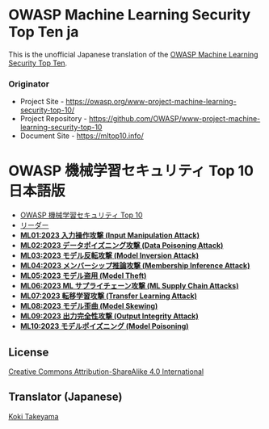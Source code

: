 # OWASP Machine Learning Security Top Ten ja

This is the unofficial Japanese translation of the [OWASP Machine Learning Security Top Ten](https://github.com/OWASP/www-project-machine-learning-security-top-10).

### Originator

- Project Site - <https://owasp.org/www-project-machine-learning-security-top-10/>
- Project Repository - <https://github.com/OWASP/www-project-machine-learning-security-top-10>
- Document Site - <https://mltop10.info/>

# OWASP 機械学習セキュリティ Top 10 日本語版

* [OWASP 機械学習セキュリティ Top 10](Document/index.md)
* [リーダー](Document/leaders.md)
* [**ML01:2023 入力操作攻撃 (Input Manipulation Attack)**](Document/docs/ML01_2023-Input_Manipulation_Attack.md)
* [**ML02:2023 データポイズニング攻撃 (Data Poisoning Attack)**](Document/docs/ML02_2023-Data_Poisoning_Attack.md)
* [**ML03:2023 モデル反転攻撃 (Model Inversion Attack)**](Document/docs/ML03_2023-Model_Inversion_Attack.md)
* [**ML04:2023 メンバーシップ推論攻撃 (Membership Inference Attack)**](Document/docs/ML04_2023-Membership_Inference_Attack.md)
* [**ML05:2023 モデル盗用 (Model Theft)**](Document/docs/ML05_2023-Model_Theft.md)
* [**ML06:2023 ML サプライチェーン攻撃 (ML Supply Chain Attacks)**](Document/docs/ML06_2023-AI_Supply_Chain_Attacks.md)
* [**ML07:2023 転移学習攻撃 (Transfer Learning Attack)**](Document/docs/ML07_2023-Transfer_Learning_Attack.md)
* [**ML08:2023 モデル歪曲 (Model Skewing)**](Document/docs/ML08_2023-Model_Skewing.md)
* [**ML09:2023 出力完全性攻撃 (Output Integrity Attack)**](Document/docs/ML09_2023-Output_Integrity_Attack.md)
* [**ML10:2023 モデルポイズニング (Model Poisoning)**](Document/docs/ML10_2023-Model_Poisoning.md)

## License

[Creative Commons Attribution-ShareAlike 4.0 International](https://creativecommons.org/licenses/by-sa/4.0/)

## Translator (Japanese)

[Koki Takeyama](https://github.com/coky-t)
